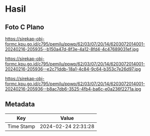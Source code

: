 # Hasil

## Foto C Plano

https://sirekap-obj-formc.kpu.go.id/c795/pemilu/ppwp/62/03/07/20/14/6203072014001-20240216-205935--b150a47d-8f3e-4a12-8fd4-4c47689031ef.jpg

https://sirekap-obj-formc.kpu.go.id/c795/pemilu/ppwp/62/03/07/20/14/6203072014001-20240216-205936--e2c71ddb-18a1-4c84-9c64-b353c7e26d97.jpg

https://sirekap-obj-formc.kpu.go.id/c795/pemilu/ppwp/62/03/07/20/14/6203072014001-20240216-205936--b8ac7db6-3525-4fb4-ba6c-e0a236f2271a.jpg


## Metadata

| Key        | Value               |
| ---------- | ------------------- |
| Time Stamp | 2024-02-24 22:31:28 |



